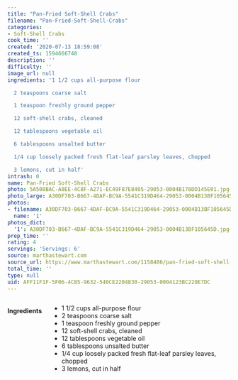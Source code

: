 ```yaml
---
title: "Pan-Fried Soft-Shell Crabs"
filename: "Pan-Fried-Soft-Shell-Crabs"
categories:
- Soft-Shell Crabs
cook_time: ''
created: '2020-07-13 18:59:08'
created_ts: 1594666748
description: ''
difficulty: ''
image_url: null
ingredients: '1 1/2 cups all-purpose flour

  2 teaspoons coarse salt

  1 teaspoon freshly ground pepper

  12 soft-shell crabs, cleaned

  12 tablespoons vegetable oil

  6 tablespoons unsalted butter

  1/4 cup loosely packed fresh flat-leaf parsley leaves, chopped

  3 lemons, cut in half'
intrash: 0
name: Pan-Fried Soft-Shell Crabs
photo: 5A508BAC-A8EE-4C8F-A271-EC49F87E8405-29053-0004B178DD145E01.jpg
photo_large: A30DF703-B667-4DAF-BC9A-5541C319D464-29053-0004B13BF105645D.jpg
photos:
- filename: A30DF703-B667-4DAF-BC9A-5541C319D464-29053-0004B13BF105645D.jpg
  name: '1'
photos_dict:
  '1': A30DF703-B667-4DAF-BC9A-5541C319D464-29053-0004B13BF105645D.jpg
prep_time: ''
rating: 4
servings: 'Servings: 6'
source: marthastewart.com
source_url: https://www.marthastewart.com/1158406/pan-fried-soft-shell-crabs
total_time: ''
type: null
uid: AFF11F1F-5F06-4C85-9632-540CE2204830-29053-0004123BC220E7DC
---
```

<div class="large-8 medium-7 columns" id="writeup">	</div><!-- #writeup -->
</div><!-- #row-one -->
<div class="row" id="row-two">	<div class="medium-4 small-5 columns"><h4 id="ingredients">Ingredients</h4><div class="box box-ingredients content"><ul>
<li>1 1/2 cups all-purpose flour</li>
<li>2 teaspoons coarse salt</li>
<li>1 teaspoon freshly ground pepper</li>
<li>12 soft-shell crabs, cleaned</li>
<li>12 tablespoons vegetable oil</li>
<li>6 tablespoons unsalted butter</li>
<li>1/4 cup loosely packed fresh flat-leaf parsley leaves, chopped</li>
<li>3 lemons, cut in half</li>
</ul>
</div>	</div>	<div class="medium-6 small-7 columns">	</div>